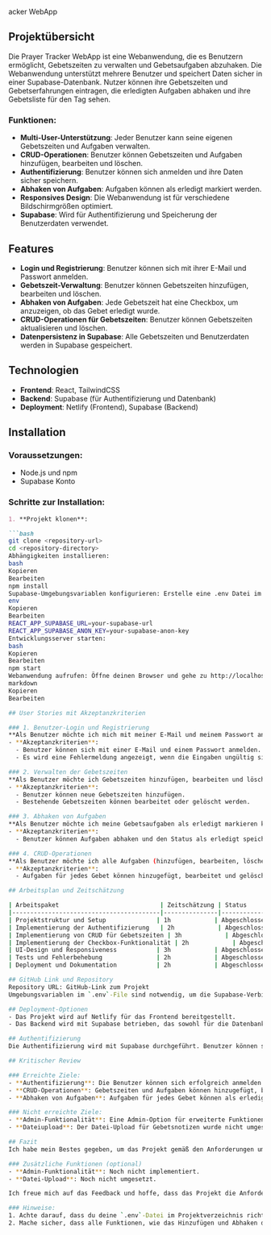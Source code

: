 acker WebApp

## Projektübersicht
Die Prayer Tracker WebApp ist eine Webanwendung, die es Benutzern ermöglicht, Gebetszeiten zu verwalten und Gebetsaufgaben abzuhaken. Die Webanwendung unterstützt mehrere Benutzer und speichert Daten sicher in einer Supabase-Datenbank. Nutzer können ihre Gebetszeiten und Gebetserfahrungen eintragen, die erledigten Aufgaben abhaken und ihre Gebetsliste für den Tag sehen.

### Funktionen:
- **Multi-User-Unterstützung**: Jeder Benutzer kann seine eigenen Gebetszeiten und Aufgaben verwalten.
- **CRUD-Operationen**: Benutzer können Gebetszeiten und Aufgaben hinzufügen, bearbeiten und löschen.
- **Authentifizierung**: Benutzer können sich anmelden und ihre Daten sicher speichern.
- **Abhaken von Aufgaben**: Aufgaben können als erledigt markiert werden.
- **Responsives Design**: Die Webanwendung ist für verschiedene Bildschirmgrößen optimiert.
- **Supabase**: Wird für Authentifizierung und Speicherung der Benutzerdaten verwendet.

## Features
- **Login und Registrierung**: Benutzer können sich mit ihrer E-Mail und Passwort anmelden.
- **Gebetszeit-Verwaltung**: Benutzer können Gebetszeiten hinzufügen, bearbeiten und löschen.
- **Abhaken von Aufgaben**: Jede Gebetszeit hat eine Checkbox, um anzuzeigen, ob das Gebet erledigt wurde.
- **CRUD-Operationen für Gebetszeiten**: Benutzer können Gebetszeiten aktualisieren und löschen.
- **Datenpersistenz in Supabase**: Alle Gebetszeiten und Benutzerdaten werden in Supabase gespeichert.

## Technologien
- **Frontend**: React, TailwindCSS
- **Backend**: Supabase (für Authentifizierung und Datenbank)
- **Deployment**: Netlify (Frontend), Supabase (Backend)

## Installation

### Voraussetzungen:
- Node.js und npm
- Supabase Konto

### Schritte zur Installation:

```markdown
1. **Projekt klonen**:

```bash
git clone <repository-url>
cd <repository-directory>
Abhängigkeiten installieren:
bash
Kopieren
Bearbeiten
npm install
Supabase-Umgebungsvariablen konfigurieren: Erstelle eine .env Datei im Projektverzeichnis und füge deine Supabase-URL und den Anon-Schlüssel hinzu:
env
Kopieren
Bearbeiten
REACT_APP_SUPABASE_URL=your-supabase-url
REACT_APP_SUPABASE_ANON_KEY=your-supabase-anon-key
Entwicklungsserver starten:
bash
Kopieren
Bearbeiten
npm start
Webanwendung aufrufen: Öffne deinen Browser und gehe zu http://localhost:3000.
markdown
Kopieren
Bearbeiten

## User Stories mit Akzeptanzkriterien

### 1. Benutzer-Login und Registrierung
**Als Benutzer möchte ich mich mit meiner E-Mail und meinem Passwort anmelden können, um auf meine Gebetszeiten und Aufgaben zugreifen zu können.**
- **Akzeptanzkriterien**:
  - Benutzer können sich mit einer E-Mail und einem Passwort anmelden.
  - Es wird eine Fehlermeldung angezeigt, wenn die Eingaben ungültig sind.

### 2. Verwalten der Gebetszeiten
**Als Benutzer möchte ich Gebetszeiten hinzufügen, bearbeiten und löschen können, um meine täglichen Gebete zu verwalten.**
- **Akzeptanzkriterien**:
  - Benutzer können neue Gebetszeiten hinzufügen.
  - Bestehende Gebetszeiten können bearbeitet oder gelöscht werden.

### 3. Abhaken von Aufgaben
**Als Benutzer möchte ich meine Gebetsaufgaben als erledigt markieren können, um zu sehen, was ich bereits erledigt habe.**
- **Akzeptanzkriterien**:
  - Benutzer können Aufgaben abhaken und den Status als erledigt speichern.

### 4. CRUD-Operationen
**Als Benutzer möchte ich alle Aufgaben (hinzufügen, bearbeiten, löschen) für jede Gebetszeit verwalten können.**
- **Akzeptanzkriterien**:
  - Aufgaben für jedes Gebet können hinzugefügt, bearbeitet und gelöscht werden.

## Arbeitsplan und Zeitschätzung

| Arbeitspaket                            | Zeitschätzung | Status      |
|-----------------------------------------|---------------|-------------|
| Projektstruktur und Setup              | 1h            | Abgeschlossen |
| Implementierung der Authentifizierung   | 2h            | Abgeschlossen |
| Implementierung von CRUD für Gebetszeiten | 3h            | Abgeschlossen |
| Implementierung der Checkbox-Funktionalität | 2h            | Abgeschlossen |
| UI-Design und Responsiveness           | 3h            | Abgeschlossen |
| Tests und Fehlerbehebung               | 2h            | Abgeschlossen |
| Deployment und Dokumentation           | 2h            | Abgeschlossen |

## GitHub Link und Repository
Repository URL: GitHub-Link zum Projekt  
Umgebungsvariablen im `.env`-File sind notwendig, um die Supabase-Verbindung korrekt herzustellen.

## Deployment-Optionen
- Das Projekt wird auf Netlify für das Frontend bereitgestellt.
- Das Backend wird mit Supabase betrieben, das sowohl für die Datenbank als auch für die Authentifizierung verantwortlich ist.

## Authentifizierung
Die Authentifizierung wird mit Supabase durchgeführt. Benutzer können sich mit ihrer E-Mail und Passwort anmelden. Alle Benutzerdaten werden in der Supabase-Datenbank gespeichert.

## Kritischer Review

### Erreichte Ziele:
- **Authentifizierung**: Die Benutzer können sich erfolgreich anmelden und ihre Daten verwalten.
- **CRUD-Operationen**: Gebetszeiten und Aufgaben können hinzugefügt, bearbeitet und gelöscht werden.
- **Abhaken von Aufgaben**: Aufgaben für jedes Gebet können als erledigt markiert werden.

### Nicht erreichte Ziele:
- **Admin-Funktionalität**: Eine Admin-Option für erweiterte Funktionen wurde nicht implementiert.
- **Dateiupload**: Der Datei-Upload für Gebetsnotizen wurde nicht umgesetzt.

## Fazit
Ich habe mein Bestes gegeben, um das Projekt gemäß den Anforderungen umzusetzen. Die wichtigsten Funktionen wie die Verwaltung von Gebetszeiten, das Abhaken von Aufgaben und die Authentifizierung wurden erfolgreich implementiert. Die Benutzeroberfläche ist responsiv und die Anwendung funktioniert reibungslos.

### Zusätzliche Funktionen (optional)
- **Admin-Funktionalität**: Noch nicht implementiert.
- **Datei-Upload**: Noch nicht umgesetzt.

Ich freue mich auf das Feedback und hoffe, dass das Projekt die Anforderungen erfüllt und eine gute Bewertung erhält.

### Hinweise:
1. Achte darauf, dass du deine `.env`-Datei im Projektverzeichnis richtig einrichtest und niemals auf GitHub hochlädst. Füge `.env` zu deiner `.gitignore` hinzu.
2. Mache sicher, dass alle Funktionen, wie das Hinzufügen und Abhaken der Gebetsaufgaben, korrekt in Supabase gespeichert werden und du beim Deployment auf die passende URL verweist.
